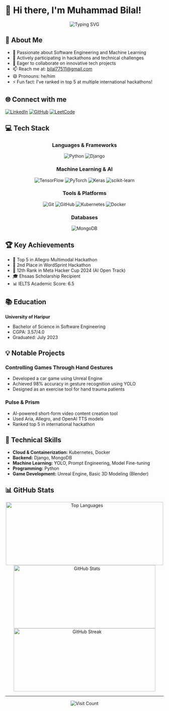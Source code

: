 # 👋 Hi there, I'm Muhammad Bilal!

<div align="center">
  <img src="https://readme-typing-svg.herokuapp.com?font=Fira+Code&pause=1000&color=2E97F7&center=true&vCenter=true&width=435&lines=Software+Engineer;Machine+Learning+Enthusiast;Hackathon+Innovator" alt="Typing SVG" />
</div>

## 💫 About Me

- 🚀 Passionate about Software Engineering and Machine Learning
- 🌱 Actively participating in hackathons and technical challenges
- 💞️ Eager to collaborate on innovative tech projects
- 📫 Reach me at: [bilal77511@gmail.com](mailto:bilal77511@gmail.com)
- 😄 Pronouns: he/him
- ⚡ Fun fact: I've ranked in top 5 at multiple international hackathons!

## 🌐 Connect with me

[![LinkedIn](https://img.shields.io/badge/LinkedIn-%230077B5.svg?logo=linkedin&logoColor=white)](https://www.linkedin.com/in/YOUR_LINKEDIN_USERNAME/)
[![GitHub](https://img.shields.io/badge/GitHub-%23121011.svg?logo=github&logoColor=white)](https://github.com/bilal77511)
[![LeetCode](https://img.shields.io/badge/LeetCode-000000?logo=LeetCode&logoColor=#d16c06)](https://leetcode.com/YOUR_LEETCODE_USERNAME/)

## 💻 Tech Stack

<div align="center">

### Languages & Frameworks
![Python](https://img.shields.io/badge/python-3670A0?style=for-the-badge&logo=python&logoColor=ffdd54)
![Django](https://img.shields.io/badge/django-%23092E20.svg?style=for-the-badge&logo=django&logoColor=white)

### Machine Learning & AI
![TensorFlow](https://img.shields.io/badge/TensorFlow-%23FF6F00.svg?style=for-the-badge&logo=TensorFlow&logoColor=white)
![PyTorch](https://img.shields.io/badge/PyTorch-%23EE4C2C.svg?style=for-the-badge&logo=PyTorch&logoColor=white)
![Keras](https://img.shields.io/badge/Keras-%23D00000.svg?style=for-the-badge&logo=Keras&logoColor=white)
![scikit-learn](https://img.shields.io/badge/scikit--learn-%23F7931E.svg?style=for-the-badge&logo=scikit-learn&logoColor=white)

### Tools & Platforms
![Git](https://img.shields.io/badge/git-%23F05033.svg?style=for-the-badge&logo=git&logoColor=white)
![GitHub](https://img.shields.io/badge/github-%23121011.svg?style=for-the-badge&logo=github&logoColor=white)
![Kubernetes](https://img.shields.io/badge/kubernetes-%23326ce5.svg?style=for-the-badge&logo=kubernetes&logoColor=white)
![Docker](https://img.shields.io/badge/docker-%230db7ed.svg?style=for-the-badge&logo=docker&logoColor=white)

### Databases
![MongoDB](https://img.shields.io/badge/MongoDB-%234ea94b.svg?style=for-the-badge&logo=mongodb&logoColor=white)

</div>

## 🏆 Key Achievements

- 🥇 Top 5 in Allegro Multimodal Hackathon
- 🥈 2nd Place in WordSprint Hackathon
- 🏅 12th Rank in Meta Hacker Cup 2024 (AI Open Track)
- 🎓 Ehsaas Scholarship Recipient
- 📊 IELTS Academic Score: 6.5

## 📚 Education

**University of Haripur**
- Bachelor of Science in Software Engineering
- CGPA: 3.57/4.0
- Graduated: July 2023

## 💡 Notable Projects

### Controlling Games Through Hand Gestures
- Developed a car game using Unreal Engine
- Achieved 98% accuracy in gesture recognition using YOLO
- Designed as an exercise tool for hand trauma patients

### Pulse & Prism
- AI-powered short-form video content creation tool
- Used Aria, Allegro, and OpenAI TTS models
- Ranked top 5 in international hackathon

## 🔧 Technical Skills

- **Cloud & Containerization:** Kubernetes, Docker
- **Backend:** Django, MongoDB
- **Machine Learning:** YOLO, Prompt Engineering, Model Fine-tuning
- **Programming:** Python
- **Game Development:** Unreal Engine, Basic 3D Modeling (Blender)

## 📊 GitHub Stats

<div align="center">
  <img src="https://github-readme-stats.vercel.app/api/top-langs/?username=bilal77511&theme=radical&hide_border=false&include_all_commits=true&count_private=true&layout=compact" alt="Top Languages" width="500px" height="200px" />
  <img src="https://github-readme-stats.vercel.app/api?username=bilal77511&theme=radical&hide_border=false&include_all_commits=true&count_private=true&show_icons=true" alt="GitHub Stats" width="450px" height="200px" />
  <img src="https://github-readme-streak-stats.herokuapp.com/?user=bilal77511&theme=radical&hide_border=false" alt="GitHub Streak" width="450px" height="200px" />
</div>

---

<div align="center">
  <img src="https://visitcount.itsvg.in/api?id=bilal77511&icon=5&color=11" alt="Visit Count" />
</div>

<!-- Proudly created with help from Claude AI -->
